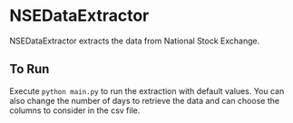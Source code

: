 NSEDataExtractor
=========================
NSEDataExtractor extracts the data from National Stock Exchange.

## To Run
Execute ```python main.py``` to run the extraction with default values.
You can also change the number of days to retrieve the data and can choose the columns to consider in the csv file.
